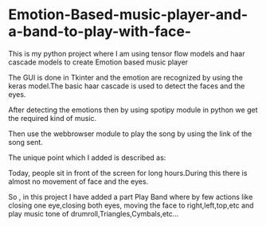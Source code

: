 # Emotion-Based-music-player-and-a-band-to-play-with-face-
This is my python project where I am using tensor flow models and haar cascade models to create Emotion based music player

The GUI is done in Tkinter and the emotion are recognized by using the keras model.The basic haar cascade is used to detect the faces and the eyes.

After detecting the emotions then by using spotipy module in python we get the required kind of music.

Then use the webbrowser module to play the song by using the link of the song sent.

The unique point which I added is described as:

Today, people sit in front of the screen for long hours.During this there is almost no movement of face and the eyes.

So , in this project I have added a part Play Band where by few actions like closing one eye,closing both eyes, moving the face to right,left,top,etc and play music tone of drumroll,Triangles,Cymbals,etc...
